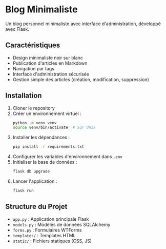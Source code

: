 # Blog Minimaliste

Un blog personnel minimaliste avec interface d'administration, développé avec Flask.

## Caractéristiques

- Design minimaliste noir sur blanc
- Publication d'articles en Markdown
- Navigation par tags
- Interface d'administration sécurisée
- Gestion simple des articles (création, modification, suppression)

## Installation

1. Cloner le repository
2. Créer un environnement virtuel :
   ```bash
   python -m venv venv
   source venv/bin/activate  # Sur Unix
   ```
3. Installer les dépendances :
   ```bash
   pip install -r requirements.txt
   ```
4. Configurer les variables d'environnement dans `.env`
5. Initialiser la base de données :
   ```bash
   flask db upgrade
   ```
6. Lancer l'application :
   ```bash
   flask run
   ```

## Structure du Projet

- `app.py` : Application principale Flask
- `models.py` : Modèles de données SQLAlchemy
- `forms.py` : Formulaires WTForms
- `templates/` : Templates HTML
- `static/` : Fichiers statiques (CSS, JS)
